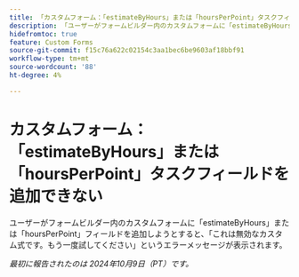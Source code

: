 ```yaml
---
title: 「カスタムフォーム：「estimateByHours」または「hoursPerPoint」タスクフィールドを追加できない」
description: 「ユーザーがフォームビルダー内のカスタムフォームに「estimateByHours」または「hoursPerPoint」フィールドを追加しようとすると、「これは無効なカスタム式です。もう一度試してください」というエラーメッセージが表示されます。」
hidefromtoc: true
feature: Custom Forms
source-git-commit: f15c76a622c02154c3aa1bec6be9603af18bbf91
workflow-type: tm+mt
source-wordcount: '88'
ht-degree: 4%

---
```


# カスタムフォーム：「estimateByHours」または「hoursPerPoint」タスクフィールドを追加できない

ユーザーがフォームビルダー内のカスタムフォームに「estimateByHours」または「hoursPerPoint」フィールドを追加しようとすると、「これは無効なカスタム式です。もう一度試してください」というエラーメッセージが表示されます。

_最初に報告されたのは 2024年10月9日（PT）です。_
